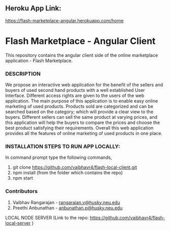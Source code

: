 ## Heroku App Link:
https://flash-marketplace-angular.herokuapp.com/home

# Flash Marketplace - Angular Client

This repository contains the angular client side of the online marketplace application - Flash Marketplace.

### DESCRIPTION
We propose an interactive web application for the benefit of the sellers and buyers of used second hand products with a well established User Interface. Different access rights are given to the users of the web application. The main purpose of this application is to enable easy online marketing of used products. Products sold are categorized and can be searched based on the category; which will provide a clear view to the buyers. Different sellers can sell the same product at varying prices, and this application will help the buyers to compare the prices and choose the best product satisfying their requirements. Overall this web application provides all the features of online marketing of used products in one place.

### INSTALLATION STEPS TO RUN APP LOCALLY:
In command prompt type the following commands,
1. git clone https://github.com/vaibhavr4/flash-local-client.git
2. npm install (from the folder which contains the repo)
3. npm start

### Contributors
1. Vaibhav Rangarajan - rangarajan.v@husky.neu.edu
2. Preethi Anbunathan - anbunathan.p@husky.neu.edu


LOCAL NODE SERVER (Link to the repo: https://github.com/vaibhavr4/flash-local-server )
